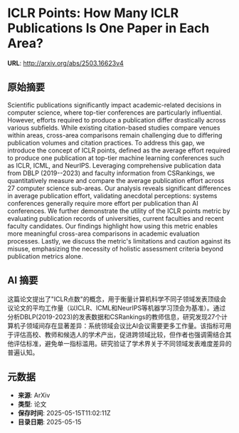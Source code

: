 # ICLR Points: How Many ICLR Publications Is One Paper in Each Area?

**URL**: http://arxiv.org/abs/2503.16623v4

## 原始摘要

Scientific publications significantly impact academic-related decisions in
computer science, where top-tier conferences are particularly influential.
However, efforts required to produce a publication differ drastically across
various subfields. While existing citation-based studies compare venues within
areas, cross-area comparisons remain challenging due to differing publication
volumes and citation practices.
  To address this gap, we introduce the concept of ICLR points, defined as the
average effort required to produce one publication at top-tier machine learning
conferences such as ICLR, ICML, and NeurIPS. Leveraging comprehensive
publication data from DBLP (2019--2023) and faculty information from
CSRankings, we quantitatively measure and compare the average publication
effort across 27 computer science sub-areas. Our analysis reveals significant
differences in average publication effort, validating anecdotal perceptions:
systems conferences generally require more effort per publication than AI
conferences.
  We further demonstrate the utility of the ICLR points metric by evaluating
publication records of universities, current faculties and recent faculty
candidates. Our findings highlight how using this metric enables more
meaningful cross-area comparisons in academic evaluation processes. Lastly, we
discuss the metric's limitations and caution against its misuse, emphasizing
the necessity of holistic assessment criteria beyond publication metrics alone.


## AI 摘要

这篇论文提出了"ICLR点数"的概念，用于衡量计算机科学不同子领域发表顶级会议论文的平均工作量（以ICLR、ICML和NeurIPS等机器学习顶会为基准）。通过分析DBLP(2019-2023)的发表数据和CSRankings的教师信息，研究发现27个计算机子领域间存在显著差异：系统领域会议比AI会议需要更多工作量。该指标可用于评估高校、教师和候选人的学术产出，促进跨领域比较，但作者也强调需结合其他评估标准，避免单一指标滥用。研究验证了学术界关于不同领域发表难度差异的普遍认知。

## 元数据

- **来源**: ArXiv
- **类型**: 论文
- **保存时间**: 2025-05-15T11:02:11Z
- **目录日期**: 2025-05-15
